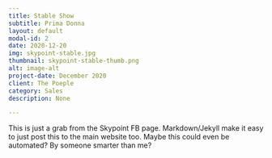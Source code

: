 ```yaml
---
title: Stable Show
subtitle: Prima Donna
layout: default
modal-id: 2
date: 2020-12-20
img: skypoint-stable.jpg
thumbnail: skypoint-stable-thumb.png
alt: image-alt
project-date: December 2020
client: The Poeple
category: Sales
description: None

---
```

This is just a grab from the Skypoint FB page.  Markdown/Jekyll make it easy to just post this to the main website too.  Maybe this could even be automated?  By someone smarter than me?
